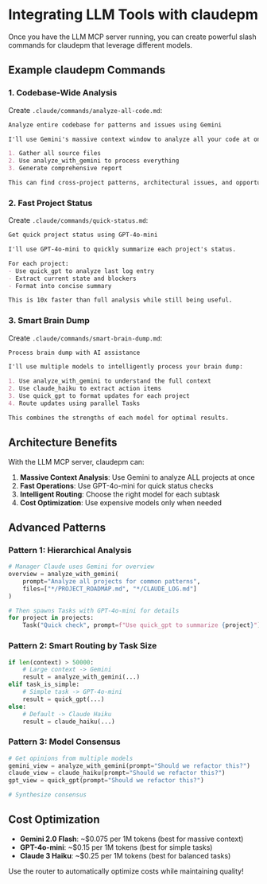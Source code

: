 # Integrating LLM Tools with claudepm

Once you have the LLM MCP server running, you can create powerful slash commands for claudepm that leverage different models.

## Example claudepm Commands

### 1. Codebase-Wide Analysis
Create `.claude/commands/analyze-all-code.md`:
```markdown
Analyze entire codebase for patterns and issues using Gemini

I'll use Gemini's massive context window to analyze all your code at once.

1. Gather all source files
2. Use analyze_with_gemini to process everything
3. Generate comprehensive report

This can find cross-project patterns, architectural issues, and opportunities for refactoring.
```

### 2. Fast Project Status
Create `.claude/commands/quick-status.md`:
```markdown
Get quick project status using GPT-4o-mini

I'll use GPT-4o-mini to quickly summarize each project's status.

For each project:
- Use quick_gpt to analyze last log entry
- Extract current state and blockers
- Format into concise summary

This is 10x faster than full analysis while still being useful.
```

### 3. Smart Brain Dump
Create `.claude/commands/smart-brain-dump.md`:
```markdown
Process brain dump with AI assistance

I'll use multiple models to intelligently process your brain dump:

1. Use analyze_with_gemini to understand the full context
2. Use claude_haiku to extract action items
3. Use quick_gpt to format updates for each project
4. Route updates using parallel Tasks

This combines the strengths of each model for optimal results.
```

## Architecture Benefits

With the LLM MCP server, claudepm can:

1. **Massive Context Analysis**: Use Gemini to analyze ALL projects at once
2. **Fast Operations**: Use GPT-4o-mini for quick status checks
3. **Intelligent Routing**: Choose the right model for each subtask
4. **Cost Optimization**: Use expensive models only when needed

## Advanced Patterns

### Pattern 1: Hierarchical Analysis
```python
# Manager Claude uses Gemini for overview
overview = analyze_with_gemini(
    prompt="Analyze all projects for common patterns",
    files=["*/PROJECT_ROADMAP.md", "*/CLAUDE_LOG.md"]
)

# Then spawns Tasks with GPT-4o-mini for details
for project in projects:
    Task("Quick check", prompt=f"Use quick_gpt to summarize {project}")
```

### Pattern 2: Smart Routing by Task Size
```python
if len(context) > 50000:
    # Large context -> Gemini
    result = analyze_with_gemini(...)
elif task_is_simple:
    # Simple task -> GPT-4o-mini
    result = quick_gpt(...)
else:
    # Default -> Claude Haiku
    result = claude_haiku(...)
```

### Pattern 3: Model Consensus
```python
# Get opinions from multiple models
gemini_view = analyze_with_gemini(prompt="Should we refactor this?")
claude_view = claude_haiku(prompt="Should we refactor this?") 
gpt_view = quick_gpt(prompt="Should we refactor this?")

# Synthesize consensus
```

## Cost Optimization

- **Gemini 2.0 Flash**: ~$0.075 per 1M tokens (best for massive context)
- **GPT-4o-mini**: ~$0.15 per 1M tokens (best for simple tasks)
- **Claude 3 Haiku**: ~$0.25 per 1M tokens (best for balanced tasks)

Use the router to automatically optimize costs while maintaining quality!